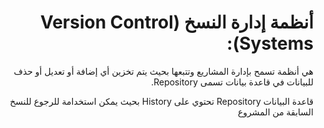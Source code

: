 <div dir="rtl">

# أنظمة إدارة النسخ (Version Control Systems):

هي أنظمة تسمح بإدارة المشاريع وتتبعها بحيث يتم تخزين أي إضافة أو تعديل أو حذف للبيانات في قاعدة بيانات تسمى Repository.

قاعدة البيانات Repository تحتوي على History بحيث يمكن استخدامة للرجوع للنسخ السابقة من المشروع

</div>